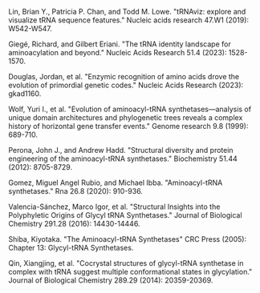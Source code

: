 Lin, Brian Y., Patricia P. Chan, and Todd M. Lowe. "tRNAviz: explore and visualize tRNA sequence features." Nucleic acids research 47.W1 (2019): W542-W547.

Giegé, Richard, and Gilbert Eriani. "The tRNA identity landscape for aminoacylation and beyond." Nucleic Acids Research 51.4 (2023): 1528-1570.



Douglas, Jordan, et al. "Enzymic recognition of amino acids drove the evolution of primordial genetic codes." Nucleic Acids Research (2023): gkad1160.

Wolf, Yuri I., et al. "Evolution of aminoacyl-tRNA synthetases—analysis of unique domain architectures and phylogenetic trees reveals a complex history of horizontal gene transfer events." Genome research 9.8 (1999): 689-710.



Perona, John J., and Andrew Hadd. "Structural diversity and protein engineering of the aminoacyl-tRNA synthetases." Biochemistry 51.44 (2012): 8705-8729.



Gomez, Miguel Angel Rubio, and Michael Ibba. "Aminoacyl-tRNA synthetases." Rna 26.8 (2020): 910-936.




Valencia-Sánchez, Marco Igor, et al. "Structural Insights into the Polyphyletic Origins of Glycyl tRNA Synthetases." Journal of Biological Chemistry 291.28 (2016): 14430-14446.




Shiba, Kiyotaka. "The Aminoacyl-tRNA Synthetases" CRC Press (2005): Chapter 13: Glycyl-tRNA Synthetases.


Qin, Xiangjing, et al. "Cocrystal structures of glycyl-tRNA synthetase in complex with tRNA suggest multiple conformational states in glycylation." Journal of Biological Chemistry 289.29 (2014): 20359-20369.